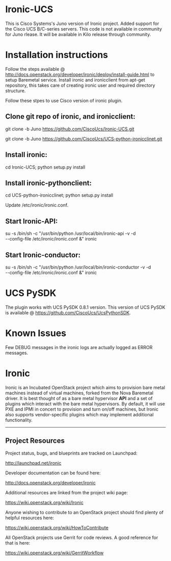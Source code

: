 Ironic-UCS
==========
This is Cisco Systems's Juno version of Ironic project. Added support
for the Cisco UCS B/C-series servers. This code is not available in
community for Juno rlease. It will be available in Kilo release through
community.

Installation instructions
=========================
Follow the steps available @
http://docs.openstack.org/developer/ironic/deploy/install-guide.html
to setup Baremetal service. Install ironic and ironicclient from apt-get
repository, this takes care of creating ironic user and required directory
structure.

Follow these stpes to use Cisco version of ironic plugin.

Clone git repo of ironic, and ironicclient:
-------------------------------------------
  git clone -b Juno https://github.com/CiscoUcs/Ironic-UCS.git

  git clone -b Juno https://github.com/CiscoUcs/UCS-python-ironicclinet.git

Install ironic:
---------------
  cd Ironic-UCS; python setup.py install

Install ironic-pythonclient:
----------------------------
  cd UCS-python-ironicclinet; python setup.py install

  Update /etc/ironic/ironic.conf.

Start Ironic-API:
-----------------
 su -s /bin/sh -c "/usr/bin/python /usr/local/bin/ironic-api -v -d \
    --config-file /etc/ironic/ironic.conf &" ironic

Start Ironic-conductor:
-----------------------
 su -s /bin/sh -c "/usr/bin/python /usr/local/bin/ironic-conductor -v -d \
    --config-file /etc/ironic/ironic.conf &" ironic


UCS PySDK
=========
The plugin works with UCS PySDK 0.8.1 version. This version of UCS PySDK
is available @ https://github.com/CiscoUcs/UcsPythonSDK.


Known Issues
============
Few DEBUG messages in the ironic logs are actually logged as ERROR messages.


Ironic
======

Ironic is an Incubated OpenStack project which aims to provision
bare metal machines instead of virtual machines, forked from the
Nova Baremetal driver. It is best thought of as a bare metal
hypervisor **API** and a set of plugins which interact with
the bare metal hypervisors. By default, it will use PXE and IPMI
in concert to provision and turn on/off machines, but Ironic
also supports vendor-specific plugins which may implement additional
functionality.

-----------------
Project Resources
-----------------

Project status, bugs, and blueprints are tracked on Launchpad:

  http://launchpad.net/ironic

Developer documentation can be found here:

  http://docs.openstack.org/developer/ironic

Additional resources are linked from the project wiki page:

  https://wiki.openstack.org/wiki/Ironic

Anyone wishing to contribute to an OpenStack project should
find plenty of helpful resources here:

  https://wiki.openstack.org/wiki/HowToContribute

All OpenStack projects use Gerrit for code reviews.
A good reference for that is here:

  https://wiki.openstack.org/wiki/GerritWorkflow


